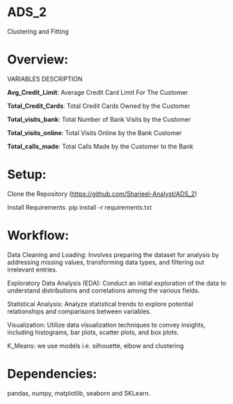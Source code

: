 # ADS_2
Clustering and Fitting

# Overview:
VARIABLES DESCRIPTION 

**Avg_Credit_Limit**: Average Credit Card Limit For The Customer

**Total_Credit_Cards**: Total Credit Cards Owned by the Customer

**Total_visits_bank**: Total Number of Bank Visits by the Customer

**Total_visits_online**: Total Visits Online by the Bank Customer

**Total_calls_made**: Total Calls Made by the Customer to the Bank


# Setup:

Clone the Repository (https://github.com/Sharjeel-Analyst/ADS_2)

Install Requirements  pip install -r requirements.txt  

# Workflow:

Data Cleaning and Loading: Involves preparing the dataset for analysis by addressing missing values, transforming data types, and filtering out irrelevant entries.

Exploratory Data Analysis (EDA): Conduct an initial exploration of the data to understand distributions and correlations among the various fields.

Statistical Analysis: Analyze statistical trends to explore potential relationships and comparisons between variables.

Visualization: Utilize data visualization techniques to convey insights, including histograms, bar plots, scatter plots, and box plots.

K_Means: we use models i.e. silhouette, elbow and clustering 


# Dependencies:

pandas, numpy, matplotlib, seaborn and SKLearn.
